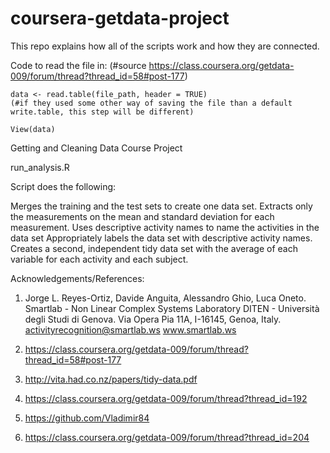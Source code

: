 coursera-getdata-project
========================

This repo explains how all of the scripts work and how they are connected.

Code to read the file in: (#source https://class.coursera.org/getdata-009/forum/thread?thread_id=58#post-177)

    data <- read.table(file_path, header = TRUE) 
    (#if they used some other way of saving the file than a default write.table, this step will be different)

    View(data)
    
    
Getting and Cleaning Data Course Project

run_analysis.R

Script does the following:

Merges the training and the test sets to create one data set.
Extracts only the measurements on the mean and standard deviation for each measurement.
Uses descriptive activity names to name the activities in the data set
Appropriately labels the data set with descriptive activity names.
Creates a second, independent tidy data set with the average of each variable for each activity and each subject.





Acknowledgements/References:

1) Jorge L. Reyes-Ortiz, Davide Anguita, Alessandro Ghio, Luca Oneto.
Smartlab - Non Linear Complex Systems Laboratory
DITEN - Università degli Studi di Genova.
Via Opera Pia 11A, I-16145, Genoa, Italy.
activityrecognition@smartlab.ws
www.smartlab.ws

2) https://class.coursera.org/getdata-009/forum/thread?thread_id=58#post-177

3) http://vita.had.co.nz/papers/tidy-data.pdf

4) https://class.coursera.org/getdata-009/forum/thread?thread_id=192

5) https://github.com/Vladimir84

6) https://class.coursera.org/getdata-009/forum/thread?thread_id=204


    
 
